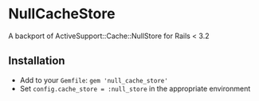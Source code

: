 # NullCacheStore
A backport of ActiveSupport::Cache::NullStore for Rails < 3.2

## Installation
- Add to your `Gemfile`: `gem 'null_cache_store'`
- Set `config.cache_store = :null_store` in the appropriate environment
